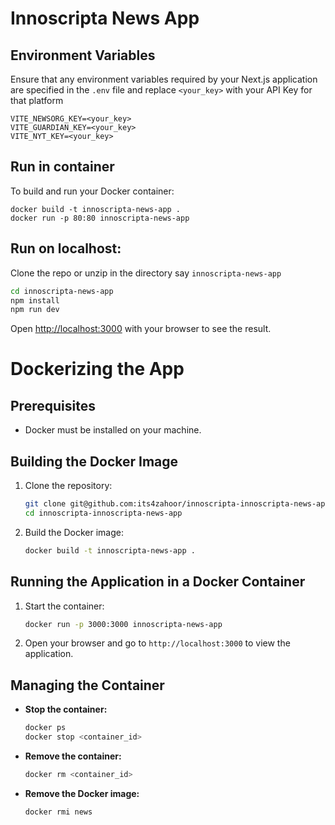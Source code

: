 # Innoscripta News App

## Environment Variables

Ensure that any environment variables required by your Next.js application are specified in the `.env` file and replace `<your_key>` with your API Key for that platform

```
VITE_NEWSORG_KEY=<your_key>
VITE_GUARDIAN_KEY=<your_key>
VITE_NYT_KEY=<your_key>
```

## Run in container

To build and run your Docker container:

```
docker build -t innoscripta-news-app .
docker run -p 80:80 innoscripta-news-app
```

## Run on localhost:

Clone the repo or unzip in the directory say `innoscripta-news-app`

```bash
cd innoscripta-news-app
npm install
npm run dev
```

Open [http://localhost:3000](http://localhost:3000) with your browser to see the result.

# Dockerizing the App

## Prerequisites

- Docker must be installed on your machine.

## Building the Docker Image

1. Clone the repository:

   ```bash
   git clone git@github.com:its4zahoor/innoscripta-innoscripta-news-app.git
   cd innoscripta-innoscripta-news-app
   ```

2. Build the Docker image:
   ```bash
   docker build -t innoscripta-news-app .
   ```

## Running the Application in a Docker Container

1. Start the container:

   ```bash
   docker run -p 3000:3000 innoscripta-news-app
   ```

2. Open your browser and go to `http://localhost:3000` to view the application.

## Managing the Container

- **Stop the container:**

  ```bash
  docker ps
  docker stop <container_id>
  ```

- **Remove the container:**

  ```bash
  docker rm <container_id>
  ```

- **Remove the Docker image:**
  ```bash
  docker rmi news
  ```
